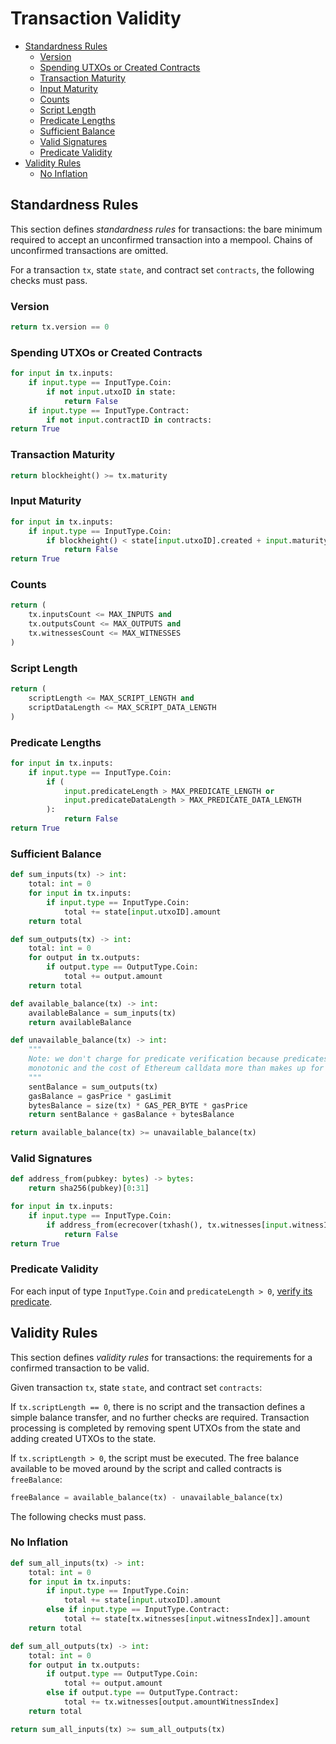 # Transaction Validity

- [Standardness Rules](#standardness-rules)
    - [Version](#version)
    - [Spending UTXOs or Created Contracts](#spending-utxos-or-created-contracts)
    - [Transaction Maturity](#transaction-maturity)
    - [Input Maturity](#input-maturity)
    - [Counts](#counts)
    - [Script Length](#script-length)
    - [Predicate Lengths](#predicate-lengths)
    - [Sufficient Balance](#sufficient-balance)
    - [Valid Signatures](#valid-signatures)
    - [Predicate Validity](#predicate-validity)
- [Validity Rules](#validity-rules)
    - [No Inflation](#no-inflation)

## Standardness Rules

This section defines _standardness rules_ for transactions: the bare minimum required to accept an unconfirmed transaction into a mempool. Chains of unconfirmed transactions are omitted.

For a transaction `tx`, state `state`, and contract set `contracts`, the following checks must pass.

### Version

```py
return tx.version == 0
```

### Spending UTXOs or Created Contracts

```py
for input in tx.inputs:
    if input.type == InputType.Coin:
        if not input.utxoID in state:
            return False
    if input.type == InputType.Contract:
        if not input.contractID in contracts:
return True
```

### Transaction Maturity

```py
return blockheight() >= tx.maturity
```

### Input Maturity

```py
for input in tx.inputs:
    if input.type == InputType.Coin:
        if blockheight() < state[input.utxoID].created + input.maturity:
            return False
return True
```

### Counts

```py
return (
    tx.inputsCount <= MAX_INPUTS and
    tx.outputsCount <= MAX_OUTPUTS and
    tx.witnessesCount <= MAX_WITNESSES
)
```

### Script Length

```py
return (
    scriptLength <= MAX_SCRIPT_LENGTH and
    scriptDataLength <= MAX_SCRIPT_DATA_LENGTH
)
```

### Predicate Lengths

```py
for input in tx.inputs:
    if input.type == InputType.Coin:
        if (
            input.predicateLength > MAX_PREDICATE_LENGTH or
            input.predicateDataLength > MAX_PREDICATE_DATA_LENGTH
        ):
            return False
return True
```

### Sufficient Balance

```py
def sum_inputs(tx) -> int:
    total: int = 0
    for input in tx.inputs:
        if input.type == InputType.Coin:
            total += state[input.utxoID].amount
    return total

def sum_outputs(tx) -> int:
    total: int = 0
    for output in tx.outputs:
        if output.type == OutputType.Coin:
            total += output.amount
    return total

def available_balance(tx) -> int:
    availableBalance = sum_inputs(tx)
    return availableBalance

def unavailable_balance(tx) -> int:
    """
    Note: we don't charge for predicate verification because predicates are
    monotonic and the cost of Ethereum calldata more than makes up for this
    """
    sentBalance = sum_outputs(tx)
    gasBalance = gasPrice * gasLimit
    bytesBalance = size(tx) * GAS_PER_BYTE * gasPrice
    return sentBalance + gasBalance + bytesBalance

return available_balance(tx) >= unavailable_balance(tx)
```

### Valid Signatures

```py
def address_from(pubkey: bytes) -> bytes:
    return sha256(pubkey)[0:31]

for input in tx.inputs:
    if input.type == InputType.Coin:
        if address_from(ecrecover(txhash(), tx.witnesses[input.witnessIndex])) != state[input.utxoID].owner:
            return False
return True
```

### Predicate Validity

For each input of type `InputType.Coin` and `predicateLength > 0`, [verify its predicate](./main.md#predicate-verification).

## Validity Rules

This section defines _validity rules_ for transactions: the requirements for a confirmed transaction to be valid.

Given transaction `tx`, state `state`, and contract set `contracts`:

If `tx.scriptLength == 0`, there is no script and the transaction defines a simple balance transfer, and no further checks are required. Transaction processing is completed by removing spent UTXOs from the state and adding created UTXOs to the state.

If `tx.scriptLength > 0`, the script must be executed. The free balance available to be moved around by the script and called contracts is `freeBalance`:

```py
freeBalance = available_balance(tx) - unavailable_balance(tx)
```

The following checks must pass.

### No Inflation

```py
def sum_all_inputs(tx) -> int:
    total: int = 0
    for input in tx.inputs:
        if input.type == InputType.Coin:
            total += state[input.utxoID].amount
        else if input.type == InputType.Contract:
            total += state[tx.witnesses[input.witnessIndex]].amount
    return total

def sum_all_outputs(tx) -> int:
    total: int = 0
    for output in tx.outputs:
        if output.type == OutputType.Coin:
            total += output.amount
        else if output.type == OutputType.Contract:
            total += tx.witnesses[output.amountWitnessIndex]
    return total

return sum_all_inputs(tx) >= sum_all_outputs(tx)
```
